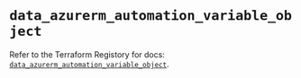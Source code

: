 # `data_azurerm_automation_variable_object`

Refer to the Terraform Registory for docs: [`data_azurerm_automation_variable_object`](https://registry.terraform.io/providers/hashicorp/azurerm/3.79.0/docs/data-sources/automation_variable_object).
